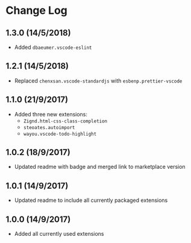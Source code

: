 # Change Log

## 1.3.0 (14/5/2018)

* Added `dbaeumer.vscode-eslint`

## 1.2.1 (14/5/2018)

* Replaced `chenxsan.vscode-standardjs` with `esbenp.prettier-vscode`

## 1.1.0 (21/9/2017)

* Added three new extensions:
  * `Zignd.html-css-class-completion`
  * `steoates.autoimport`
  * `wayou.vscode-todo-highlight`

## 1.0.2 (18/9/2017)

* Updated readme with badge and merged link to marketplace version

## 1.0.1 (14/9/2017)

* Updated readme to include all currently packaged extensions

## 1.0.0 (14/9/2017)

* Added all currently used extensions

